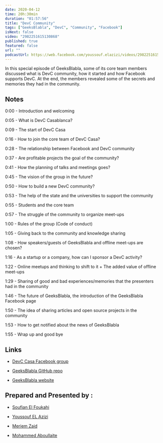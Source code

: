 ```yaml
---
date: 2020-04-12
time: 20h:30min
duration: "01:57:56"
title: "DevC Community"
tags: ["GeeksBlabla", "DevC", "Community", "Facebook"]
isNext: false
video: "2982251615130868"
published: true
featured: false
url: ""
podcastUrl: https://web.facebook.com/youssouf.elazizi/videos/2982251615130868
---
```


In this special episode of GeeksBlabla, some of its core team members discussed what is DevC community, how it started and how Facebook supports DevC. At the end, the members revealed some of the secrets and memories they had in the community.	

## Notes

0:00 - Introduction and welcoming

0:05 - What is DevC Casablanca?

0:09 - The start of DevC Casa

0:16 - How to join the core team of DevC Casa?

0:28 - The relationship between Facebook and DevC community

0:37 - Are profitable projects the goal of the community?

0:41 - How the planning of talks and meetings goes?

0:45 - The vision of the group in the future?

0:50 - How to build a new DevC community?

0:53 - The help of the state and the universities to support the community

0:55 - Students and the core team

0:57 - The struggle of the community to organize meet-ups

1:00 - Rules of the group (Code of conduct)

1:05 - Giving back to the community and knowledge sharing

1:08 - How speakers/guests of GeeksBlabla and offline meet-ups are chosen?

1:16 - As a startup or a company, how can I sponsor a DevC activity?

1:22 - Online meetups and thinking to shift to it + The added value of offline meet-ups

1:29 - Sharing of good and bad experiences/memories that the presenters had in the community

1:46 - The future of GeeksBlabla, the introduction of the GeeksBlabla Facebook page

1:50 - The idea of sharing articles and open source projects in the community

1:53 - How to get notified about the news of GeeksBlabla

1:55 - Wrap up and good bye

## Links

- [DevC Casa Facebook group](https://web.facebook.com/groups/DevC.Casablanca)

- [GeeksBlabla GitHub repo](https://github.com/DevC-Casa/geeksblabla.com)

- [GeeksBlabla website](https://geeksblabla.com/)

## Prepared and Presented by :

- [Soufian El Foukahi](https://twitter.com/souffanda/)

- [Youssouf EL Azizi](https://elazizi.com/)

- [Meriem Zaid](https://www.facebook.com/MeriemZaid/)

- [Mohammed Aboullaite](https://twitter.com/laytoun)
